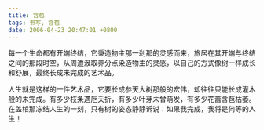 ```yaml
---
title: 含苞
tags: 书写, 含苞
date: 2006-04-23 20:47:01 +0800
---
```



每一个生命都有开端终结，它秉造物主那一刹那的灵感而来，旅居在其开端与终结之间的那段时空，从周遭汲取养分点染造物主的灵感，以自己的方式像树一样成长和舒展，最终长成未完成的艺术品。

人生就是这样的一件艺术品，它要长成参天大树那般的宏伟，却往往只能长成灌木般的未完成。有多少枝条遇厄夭折，有多少叶芽未曾萌发，有多少花蕾含苞枯萎。在盖棺那冻结人生的一刻，只有树的姿态静静诉说：如果我完成，我将是何等的人生！

